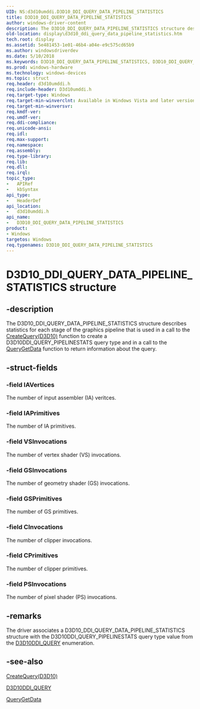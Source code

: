 ```yaml
---
UID: NS:d3d10umddi.D3D10_DDI_QUERY_DATA_PIPELINE_STATISTICS
title: D3D10_DDI_QUERY_DATA_PIPELINE_STATISTICS
author: windows-driver-content
description: The D3D10_DDI_QUERY_DATA_PIPELINE_STATISTICS structure describes statistics for each stage of the graphics pipeline that is used in a call to the CreateQuery(D3D10) function to create a D3D10DDI_QUERY_PIPELINESTATS query type and in a call to the QueryGetData function to return information about the query.
old-location: display\d3d10_ddi_query_data_pipeline_statistics.htm
tech.root: display
ms.assetid: 5e481453-1e01-46b4-a04e-e9c575cd65b9
ms.author: windowsdriverdev
ms.date: 5/10/2018
ms.keywords: D3D10_DDI_QUERY_DATA_PIPELINE_STATISTICS, D3D10_DDI_QUERY_DATA_PIPELINE_STATISTICS structure [Display Devices], UMDisplayDriver_Dx10param_Structs_66e61d2d-0a0d-41aa-a25d-a7fa3ef08b4c.xml, d3d10umddi/D3D10_DDI_QUERY_DATA_PIPELINE_STATISTICS, display.d3d10_ddi_query_data_pipeline_statistics
ms.prod: windows-hardware
ms.technology: windows-devices
ms.topic: struct
req.header: d3d10umddi.h
req.include-header: D3d10umddi.h
req.target-type: Windows
req.target-min-winverclnt: Available in Windows Vista and later versions of the Windows operating systems.
req.target-min-winversvr: 
req.kmdf-ver: 
req.umdf-ver: 
req.ddi-compliance: 
req.unicode-ansi: 
req.idl: 
req.max-support: 
req.namespace: 
req.assembly: 
req.type-library: 
req.lib: 
req.dll: 
req.irql: 
topic_type:
-	APIRef
-	kbSyntax
api_type:
-	HeaderDef
api_location:
-	d3d10umddi.h
api_name:
-	D3D10_DDI_QUERY_DATA_PIPELINE_STATISTICS
product:
- Windows
targetos: Windows
req.typenames: D3D10_DDI_QUERY_DATA_PIPELINE_STATISTICS
---
```


# D3D10_DDI_QUERY_DATA_PIPELINE_STATISTICS structure


## -description


The D3D10_DDI_QUERY_DATA_PIPELINE_STATISTICS structure describes statistics for each stage of the graphics pipeline that is used in a call to the <a href="https://msdn.microsoft.com/abe6a82f-1613-4c74-9e81-01939db74bfd">CreateQuery(D3D10)</a> function to create a D3D10DDI_QUERY_PIPELINESTATS query type and in a call to the <a href="https://msdn.microsoft.com/78ee9813-e23e-4d46-acc4-f2fa88559b03">QueryGetData</a> function to return information about the query. 


## -struct-fields




### -field IAVertices

The number of input assembler (IA) veritces. 


### -field IAPrimitives

The number of IA primitives. 


### -field VSInvocations

The number of vertex shader (VS) invocations. 


### -field GSInvocations

The number of geometry shader (GS) invocations. 


### -field GSPrimitives

The number of GS primitives. 


### -field CInvocations

The number of clipper invocations. 


### -field CPrimitives

The number of clipper primitives. 


### -field PSInvocations

The number of pixel shader (PS) invocations. 


## -remarks



The driver associates a D3D10_DDI_QUERY_DATA_PIPELINE_STATISTICS structure with the D3D10DDI_QUERY_PIPELINESTATS query type value from the <a href="https://msdn.microsoft.com/library/windows/hardware/ff541850">D3D10DDI_QUERY</a> enumeration.




## -see-also




<a href="https://msdn.microsoft.com/abe6a82f-1613-4c74-9e81-01939db74bfd">CreateQuery(D3D10)</a>



<a href="https://msdn.microsoft.com/library/windows/hardware/ff541850">D3D10DDI_QUERY</a>



<a href="https://msdn.microsoft.com/78ee9813-e23e-4d46-acc4-f2fa88559b03">QueryGetData</a>
 

 

